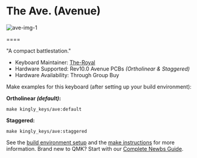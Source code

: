 # The Ave. (Avenue)

![ave-img-1](https://i.imgur.com/l5ah6uM.png)

====

"A compact battlestation."

- Keyboard Maintainer: [The-Royal](https://github.com/the-royal)
- Hardware Supported: Rev10.0 Avenue PCBs *(Ortholinear & Staggered)*
- Hardware Availability: Through Group Buy

Make examples for this keyboard (after setting up your build environment):

**Ortholinear *(default)*:**

    make kingly_keys/ave:default

**Staggered:**

    make kingly_keys/ave:staggered

See the [build environment setup](https://docs.qmk.fm/#/getting_started_build_tools) and the [make instructions](https://docs.qmk.fm/#/getting_started_make_guide) for more information. Brand new to QMK? Start with our [Complete Newbs Guide](https://docs.qmk.fm/#/newbs).

